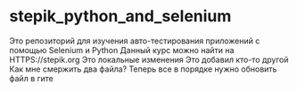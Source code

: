 # stepik_python_and_selenium
Это репозиторий для изучения авто-тестирования приложений с помощью Selenium и Python
Данный курс можно найти на HTTPS://stepik.org
Это локальные изменения
Это добавил кто-то другой
Как мне смержить два файла?
Теперь все в порядке нужно обновить файл в гите
